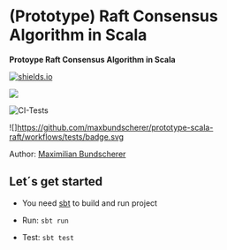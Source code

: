 # (Prototype) Raft Consensus Algorithm in Scala

**Protoype Raft Consensus Algorithm in Scala**

[![shields.io](http://img.shields.io/badge/license-Apache2-blue.svg)](http://www.apache.org/licenses/LICENSE-2.0.txt)

![](https://github.com/maxbundscherer/prototype-scala-raft/.github/workflows/ci-tests.yml/badge.svg)

![CI-Tests](https://github.com/maxbundscherer/prototype-scala-raft/workflows/ci-tests/badge.svg)

![]https://github.com/maxbundscherer/prototype-scala-raft/workflows/tests/badge.svg

Author: [Maximilian Bundscherer](https://bundscherer-online.de)

## Let´s get started

- You need [sbt](https://www.scala-sbt.org/) to build and run project

- Run: ``sbt run``
- Test: ``sbt test``
